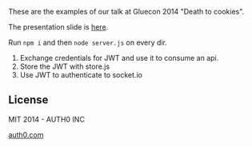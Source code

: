 These are the examples of our talk at Gluecon 2014 "Death to cookies".

The presentation slide is [here](https://speakerdeck.com/woloski/death-to-cookies-long-live-tokens-gluecon-2014).

Run `npm i` and then `node server.js` on every dir.

1.  Exchange credentials for JWT and use it to consume an api.
2.  Store the JWT with store.js
3.  Use JWT to authenticate to socket.io

## License

MIT 2014 - AUTH0 INC

[auth0.com](https://auth0.com)
